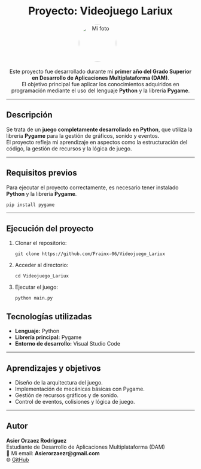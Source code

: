 <h1 align="center">Proyecto: Videojuego Lariux</h1>

<p align="center">
  <img src="https://avatars.githubusercontent.com/u/233056214?s=400&u=c5f5ebe5fb2b5a6ab571bf3ed371ec6f1584c053&v=4" alt="Mi foto" width="100" style="border-radius: 50%;">
  &nbsp;&nbsp;&nbsp;
</p>

<p align="center">
  Este proyecto fue desarrollado durante mi <strong>primer año del Grado Superior en Desarrollo de Aplicaciones Multiplataforma (DAM)</strong>.<br>
  El objetivo principal fue aplicar los conocimientos adquiridos en programación mediante el uso del lenguaje <strong>Python</strong> y la librería <strong>Pygame</strong>.
</p>
<hr>

<h2>Descripción</h2>
<p>
  Se trata de un <strong>juego completamente desarrollado en Python</strong>, que utiliza la librería <strong>Pygame</strong> para la gestión de gráficos, sonido y eventos.<br>
  El proyecto refleja mi aprendizaje en aspectos como la estructuración del código, la gestión de recursos y la lógica de juego.
</p>

<hr>

<h2>Requisitos previos</h2>
<p>Para ejecutar el proyecto correctamente, es necesario tener instalado <strong>Python</strong> y la librería <strong>Pygame</strong>.</p>
<pre><code>pip install pygame</code></pre>
<hr>
<h2>Ejecución del proyecto</h2>
<ol>
  <li>Clonar el repositorio:
    <pre><code>git clone https://github.com/Frainx-06/Videojuego_Lariux</code></pre>
  </li>
  <li>Acceder al directorio:
    <pre><code>cd Videojuego_Lariux</code></pre>
  </li>
  <li>Ejecutar el juego:
    <pre><code>python main.py</code></pre>
  </li>
</ol>

<h2>Tecnologías utilizadas</h2>
<ul>
  <li><strong>Lenguaje:</strong> Python</li>
  <li><strong>Librería principal:</strong> Pygame</li>
  <li><strong>Entorno de desarrollo:</strong> Visual Studio Code</li>
</ul>
<hr>

<h2>Aprendizajes y objetivos</h2>
<ul>
  <li>Diseño de la arquitectura del juego.</li>
  <li>Implementación de mecánicas básicas con Pygame.</li>
  <li>Gestión de recursos gráficos y de sonido.</li>
  <li>Control de eventos, colisiones y lógica de juego.</li>
</ul>

<hr>

<h2>Autor</h2>
<p>
  <strong>Asier Orzaez Rodriguez</strong><br>
  Estudiante de Desarrollo de Aplicaciones Multiplataforma (DAM)<br>
  📧 <a>Mi email: <Strong>Asierorzaezr@gmail.com</Strong></a><br>
  🌐 <a href="https://github.com/Frainx-06">GitHub</a> 
</p>
